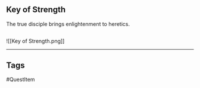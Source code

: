 ## Key of Strength
The true disciple brings enlightenment to heretics.
## 
![[Key of Strength.png]]

---
## Tags
#QuestItem